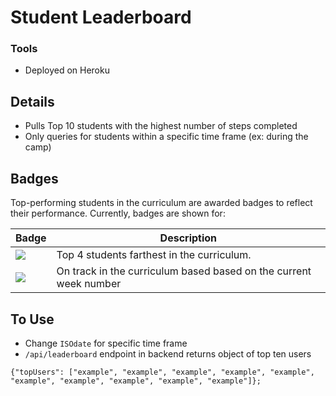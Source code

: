 # Student Leaderboard

### Tools
* Deployed on Heroku

## Details
* Pulls Top 10 students with the highest number of steps completed
* Only queries for students within a specific time frame (ex: during the camp)

## Badges
Top-performing students in the curriculum are awarded badges to reflect their performance. Currently, badges are shown for:

| Badge      | Description |
| ----------- | ----------- |
| ![](https://user-images.githubusercontent.com/69332964/175657884-9cad6055-b9b6-4afa-aa23-9f6ac2ac9edc.svg)      | Top 4 students farthest in the curriculum.       |
| ![](https://user-images.githubusercontent.com/69332964/175657885-64fb198e-e770-459b-9fae-a4145c60c6bd.svg)   | On track in the curriculum based based on the current week number        |

## To Use
* Change `ISOdate` for specific time frame
* `/api/leaderboard` endpoint in backend returns object of top ten users

```
{"topUsers": ["example", "example", "example", "example", "example", "example", "example", "example", "example", "example"]};
```
